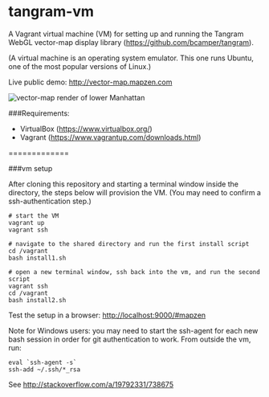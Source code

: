 tangram-vm
=============

A Vagrant virtual machine (VM) for setting up and running the Tangram WebGL vector-map display library (https://github.com/bcamper/tangram).

(A virtual machine is an operating system emulator. This one runs Ubuntu, one of the most popular versions of Linux.)

Live public demo: <http://vector-map.mapzen.com>

![vector-map render of lower Manhattan](https://pbs.twimg.com/media/BpuBdL_CEAAhpWw.png:large)

###Requirements:

- VirtualBox (https://www.virtualbox.org/)
- Vagrant (https://www.vagrantup.com/downloads.html)

=============

###vm setup

After cloning this repository and starting a terminal window inside the directory, the steps below will provision the VM. (You may need to confirm a ssh-authentication step.)

    # start the VM
    vagrant up
    vagrant ssh

    # navigate to the shared directory and run the first install script
    cd /vagrant
    bash install1.sh

    # open a new terminal window, ssh back into the vm, and run the second script
    vagrant ssh
    cd /vagrant
    bash install2.sh

Test the setup in a browser: <http://localhost:9000/#mapzen>

Note for Windows users: you may need to start the ssh-agent for each new bash session in order for git authentication to work. From outside the vm, run:

    eval `ssh-agent -s` 
    ssh-add ~/.ssh/*_rsa

See http://stackoverflow.com/a/19792331/738675

